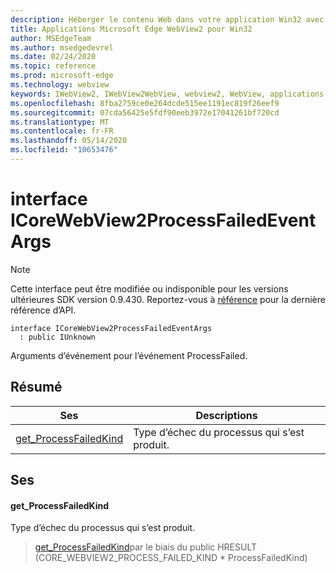 ```yaml
---
description: Héberger le contenu Web dans votre application Win32 avec le contrôle Microsoft Edge WebView2
title: Applications Microsoft Edge WebView2 pour Win32
author: MSEdgeTeam
ms.author: msedgedevrel
ms.date: 02/24/2020
ms.topic: reference
ms.prod: microsoft-edge
ms.technology: webview
keywords: IWebView2, IWebView2WebView, webview2, WebView, applications Win32, Win32, Edge, ICoreWebView2, ICoreWebView2Host, contrôle de navigateur, html Edge
ms.openlocfilehash: 8fba2759ce0e264dcde515ee1191ec819f26eef9
ms.sourcegitcommit: 07cda56425e5fdf90eeb3972e17041261bf720cd
ms.translationtype: MT
ms.contentlocale: fr-FR
ms.lasthandoff: 05/14/2020
ms.locfileid: "10653476"
---
```

# interface ICoreWebView2ProcessFailedEventArgs 

> [!NOTE]
> Cette interface peut être modifiée ou indisponible pour les versions ultérieures SDK version 0.9.430. Reportez-vous à [référence](../../../webview2-api-reference.md) pour la dernière référence d’API.

```
interface ICoreWebView2ProcessFailedEventArgs
  : public IUnknown
```

Arguments d’événement pour l’événement ProcessFailed.

## Résumé

 Ses                        | Descriptions
--------------------------------|---------------------------------------------
[get_ProcessFailedKind](#get_processfailedkind) | Type d’échec du processus qui s’est produit.

## Ses

#### get_ProcessFailedKind 

Type d’échec du processus qui s’est produit.

> [get_ProcessFailedKind](#get_processfailedkind)par le biais du public HRESULT (CORE_WEBVIEW2_PROCESS_FAILED_KIND * ProcessFailedKind)

